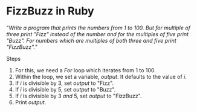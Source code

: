 # FizzBuzz in Ruby

"*Write a program that prints the numbers from 1 to 100. But for multiple of three print "Fizz" instead of the number and for the multiples of five print "Buzz". For numbers which are multiples of both three and five print "FizzBuzz".*"

Steps
1. For this, we need a *For* loop which iterates from 1 to 100.
2. Within the loop, we set a variable, *output*. It defaults to the value of *i*.
3. If *i* is divisible by 3, set *output* to "Fizz".
4. If *i* is divisible by 5, set *output* to "Buzz".
5. If *i* is divisible by 3 *and* 5, set *output* to "FizzBuzz".
6. Print *output*.
